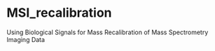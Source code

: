 # MSI_recalibration
Using Biological Signals for Mass Recalibration of Mass Spectrometry Imaging Data
